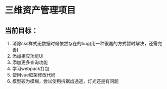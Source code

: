 # 三维资产管理项目
## 当前目标：
1. 消除css样式无数据时候依然存在的bug(用一种很蠢的方式暂时解决，还需完善)
2. 添加相应功能UI
3. 添加更多查询功能
4. 学习webpack打包
5. 使用vue框架修改代码
6. 模型较为模糊，尝试使用抗锯齿通道，灯光还是有问题